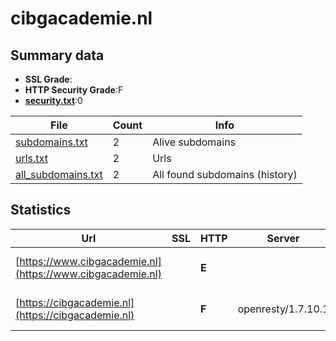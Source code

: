

# cibgacademie.nl
## Summary data


 - **SSL Grade**:
 - **HTTP Security Grade**:F
 - **[security.txt](https://www.digitaleoverheid.nl/nieuws/standaard-security-txt-nu-verplicht-voor-overheid/)**:0


| File       | Count | Info |
|------------|-------|------|
|[subdomains.txt](/data/cibgacademie.nl/subdomains.txt)|2|Alive subdomains|
|[urls.txt](/data/cibgacademie.nl/urls.txt)|2|Urls|
|[all_subdomains.txt](/data/cibgacademie.nl/all_subdomains.txt)|2|All found subdomains (history)|


## Statistics


| Url | SSL | HTTP | Server | Cookie | HSTS | CORS | CTO | CSP | XFO | XXP | RP |FP| Tech |Title |
|--------|-------|-------|------|------|------|------|------|------|------|------|------|------|------|------|
|[https://www.cibgacademie.nl](https://www.cibgacademie.nl)| | **E**|| | | | | | | | :white_check_mark: | |HSTS|301 Moved Perman...|
|[https://cibgacademie.nl](https://cibgacademie.nl)| | **F**|openresty/1.7.10.1| | | | | | | | :white_check_mark: | |HSTS Nginx OpenResty:1.7.10.1|301 Moved Perman...|

